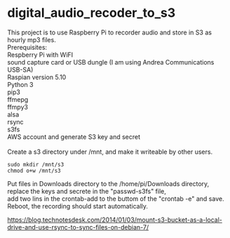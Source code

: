 
# digital_audio_recoder_to_s3
This project is to use Raspberry Pi to recorder audio and store in S3 as hourly mp3 files. \
Prerequisites:\
  Respberry Pi with WiFI\
  sound capture card or USB dungle (I am using Andrea Communications USB-SA)\
  Raspian version 5.10\
  Python 3\
  pip3\
  ffmepg\
  ffmpy3\
  alsa\
  rsync\
  s3fs\
  AWS account and generate S3 key and secret\
\
Create a s3 directory under /mnt, and make it writeable by other users.
```
sudo mkdir /mnt/s3
chmod o+w /mnt/s3
```
Put files in Downloads directory to the /home/pi/Downloads directory,\
replace the keys and secrete in the "passwd-s3fs" file,\
add two lins in the crontab-add to the buttom of the "crontab -e" and save.\
Reboot, the recording should start automatically.

https://blog.technotesdesk.com/2014/01/03/mount-s3-bucket-as-a-local-drive-and-use-rsync-to-sync-files-on-debian-7/
